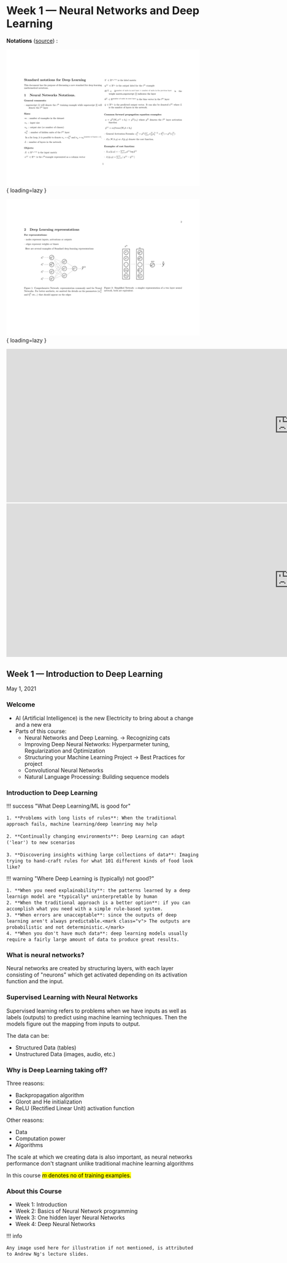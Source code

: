# Week 1 — Neural Networks and Deep Learning

**Notations** ([source](https://d3c33hcgiwev3.cloudfront.net/_106ac679d8102f2bee614cc67e9e5212_deep-learning-notation.pdf?Expires=1620000000&Signature=fe~qRZvLw6SimSF12-T5HtrkfXkSimV5guX598PhKSOqjhkoGAKMFHrbJThtMzFJl0ZzDITzj43relXQnxoGzWr-Y2r~4otSFE2hCJv8xPwUaQEovPt4Fk2p~mS9ff5SZ2iaZFnbwaH4p9guk1sID82Pcs691QWZrx0EIezXYrM_&Key-Pair-Id=APKAJLTNE6QMUY6HBC5A)) :

![](/assets/images/ml/intro_dl/neural_networks/0001.jpg){ loading=lazy }

![](/assets/images/ml/intro_dl/neural_networks/0002.jpg){ loading=lazy }

<iframe width="1478" height="400" src="https://www.youtube.com/embed/CS4cs9xVecg" title="Welcome (Deep Learning Specialization C1W1L01)" frameborder="0" allow="accelerometer; autoplay; clipboard-write; encrypted-media; gyroscope; picture-in-picture; web-share" allowfullscreen></iframe>

<iframe width="1478" height="400" src="https://www.youtube.com/embed/aircAruvnKk" title="But what is a neural network? | Chapter 1, Deep learning" frameborder="0" allow="accelerometer; autoplay; clipboard-write; encrypted-media; gyroscope; picture-in-picture; web-share" allowfullscreen></iframe>

## Week 1 — Introduction to Deep Learning

May 1, 2021

### Welcome

- AI (Artificial Intelligence) is the new Electricity to bring about a change and a new era
- Parts of this course:
  - Neural Networks and Deep Learning. → Recognizing cats
  - Improving Deep Neural Networks: Hyperparmeter tuning, Regularization and Optimization
  - Structuring your Machine Learning Project → Best Practices for project
  - Convolutional Neural Networks
  - Natural Language Processing: Building sequence models

### Introduction to Deep Learning

!!! success "What Deep Learning/ML is good for"

    1. **Problems with long lists of rules**: When the traditional approach fails, machine learning/deep leanring may help

    2. **Continually changing environments**: Deep Learning can adapt ('lear') to new scenarios

    3. **Discovering insights withing large collections of data**: Imaging trying to hand-craft rules for what 101 different kinds of food look like?

!!! warning "Where Deep Learning is (typically) not good?"

    1. **When you need explainability**: the patterns learned by a deep learnign model are *typically* uninterpretable by human
    2. **When the traditional approach is a better option**: if you can accomplish what you need with a simple rule-based system.
    3. **When errors are unacceptable**: since the outputs of deep learning aren't always predictable.<mark class="v"> The outputs are probabilistic and not deterministic.</mark>
    4. **When you don't have much data**: deep learning models usually require a fairly large amount of data to produce great results.

### What is neural networks?

Neural networks are created by structuring layers, with each layer consisting of "neurons" which get activated depending on its activation function and the input.

### Supervised Learning with Neural Networks

Supervised learning refers to problems when we have inputs as well as labels (outputs) to predict using machine learning techniques. Then the models figure out the mapping from inputs to output.

The data can be:

- Structured Data (tables)
- Unstructured Data (images, audio, etc.)

### Why is Deep Learning taking off?

Three reasons:

- Backpropagation algorithm
- Glorot and He initialization
- ReLU (Rectified Linear Unit) activation function

Other reasons:

- Data
- Computation power
- Algorithms

The scale at which we creating data is also important, as neural networks performance don't stagnant unlike traditional machine learning algorithms

In this course <mark class="y">$m$ denotes no of training examples.</mark>

### About this Course

- Week 1: Introduction
- Week 2: Basics of Neural Network programming
- Week 3: One hidden layer Neural Networks
- Week 4: Deep Neural Networks

!!! info

    Any image used here for illustration if not mentioned, is attributed to Andrew Ng's lecture slides.
